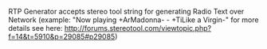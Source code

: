 RTP Generator accepts stereo tool string for generating Radio Text over Network (example: "Now playing \+ArMadonna\- - \+TiLike a Virgin\-" for more details see here: http://forums.stereotool.com/viewtopic.php?f=14&t=5910&p=29085#p29085)
